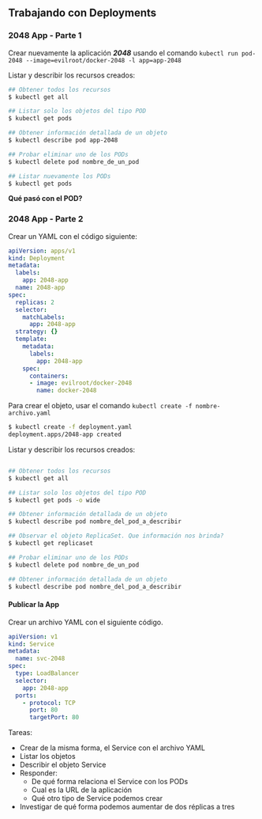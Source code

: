 ## Trabajando con Deployments

### 2048 App - Parte 1

Crear nuevamente la aplicación ***2048*** usando el comando `kubectl run pod-2048 --image=evilroot/docker-2048 -l app=app-2048`

Listar y describir los recursos creados:

```bash
## Obtener todos los recursos
$ kubectl get all

## Listar solo los objetos del tipo POD
$ kubectl get pods

## Obtener información detallada de un objeto
$ kubectl describe pod app-2048

## Probar eliminar uno de los PODs
$ kubectl delete pod nombre_de_un_pod

## Listar nuevamente los PODs
$ kubectl get pods
```
**Qué pasó con el POD?**

### 2048 App - Parte 2

Crear un YAML con el código siguiente:

```yaml
apiVersion: apps/v1
kind: Deployment
metadata:
  labels:
    app: 2048-app
  name: 2048-app
spec:
  replicas: 2
  selector:
    matchLabels:
      app: 2048-app
  strategy: {}
  template:
    metadata:
      labels:
        app: 2048-app
    spec:
      containers:
      - image: evilroot/docker-2048
        name: docker-2048
```

Para crear el objeto, usar el comando `kubectl create -f nombre-archivo.yaml`

```bash
$ kubectl create -f deployment.yaml                                                                                             
deployment.apps/2048-app created
```

Listar y describir los recursos creados:

```bash

## Obtener todos los recursos
$ kubectl get all

## Listar solo los objetos del tipo POD
$ kubectl get pods -o wide

## Obtener información detallada de un objeto
$ kubectl describe pod nombre_del_pod_a_describir

## Observar el objeto ReplicaSet. Que información nos brinda?
$ kubectl get replicaset

## Probar eliminar uno de los PODs
$ kubectl delete pod nombre_de_un_pod

## Obtener información detallada de un objeto
$ kubectl describe pod nombre_del_pod_a_describir
```

#### Publicar la App

Crear un archivo YAML con el siguiente código.

```yaml
apiVersion: v1
kind: Service
metadata:
  name: svc-2048
spec:
  type: LoadBalancer
  selector:
    app: 2048-app
  ports:
    - protocol: TCP
      port: 80
      targetPort: 80
```

Tareas:

* Crear de la misma forma, el Service con el archivo YAML
* Listar los objetos
* Describir el objeto Service
* Responder:
  * De qué forma relaciona el Service con los PODs
  * Cual es la URL de la aplicación
  * Qué otro tipo de Service podemos crear
* Investigar de qué forma podemos aumentar de dos réplicas a tres